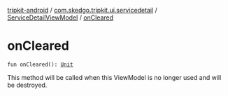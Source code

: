 [tripkit-android](../../index.md) / [com.skedgo.tripkit.ui.servicedetail](../index.md) / [ServiceDetailViewModel](index.md) / [onCleared](./on-cleared.md)

# onCleared

`fun onCleared(): `[`Unit`](https://kotlinlang.org/api/latest/jvm/stdlib/kotlin/-unit/index.html)

This method will be called when this ViewModel is no longer used and will be destroyed.

